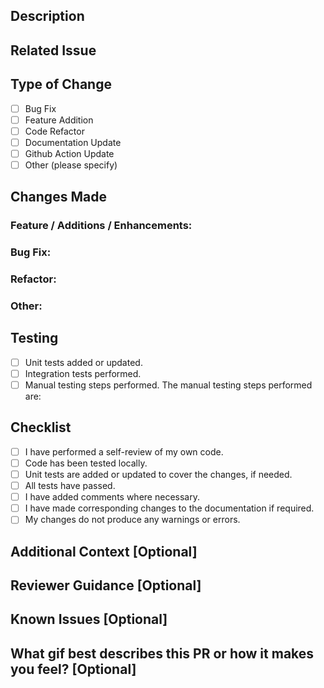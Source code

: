 ## Description 
<!-- Briefly describe the purpose and scope of the pull request. -->

## Related Issue
<!-- Link to the related jira ticket. -->

## Type of Change
- [ ] Bug Fix
- [ ] Feature Addition
- [ ] Code Refactor
- [ ] Documentation Update
- [ ] Github Action Update
- [ ] Other (please specify)

## Changes Made

### Feature / Additions / Enhancements: 
<!-- A clear and concise description of the feature or enhancement. -->

### Bug Fix: 
<!-- Explanation of the bug and how it was fixed. -->

### Refactor: 
<!-- Details on the code refactor. -->

### Other: 
<!-- Details on the other changes made. -->

## Testing 
<!-- Describe the testing approach taken for this PR: -->
- [ ] Unit tests added or updated.
- [ ] Integration tests performed. 
- [ ] Manual testing steps performed. The manual testing steps performed are: <!-- describe the manual testing steps performed. -->

## Checklist
<!-- Before submitting the pull request, ensure that the following checklist is completed: -->
- [ ] I have performed a self-review of my own code.
- [ ] Code has been tested locally. 
- [ ] Unit tests are added or updated to cover the changes, if needed. 
- [ ] All tests have passed.
- [ ] I have added comments where necessary.
- [ ] I have made corresponding changes to the documentation if required.
- [ ] My changes do not produce any warnings or errors.

## Additional Context [Optional]
<!-- Provide any additional context that would help reviewers understand the reasoning behind the changes, potential trade-offs, or important considerations. -->

## Reviewer Guidance [Optional]
<!-- Highlight specific areas where you would like reviewers to focus their attention or provide guidance on aspects that might need extra scrutiny. -->

## Known Issues [Optional]
<!-- List any known issues or limitations introduced by this pull request. -->

## What gif best describes this PR or how it makes you feel? [Optional]
